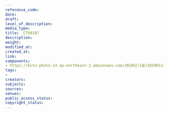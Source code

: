 ```yaml
---
reference_code: 
date: 
draft: 
level_of_description: 
media_type: 
title: _CTU8187
description: 
weight: 
modified_at: 
created_at: 
link: 
components:
- https://kctu-photo.s3.ap-northeast-2.amazonaws.com/2020년/1월/20200122_김명환+위원장,+설+맞이+투쟁사업장+지지+방문/_CTU8187.jpg
tags:
- 
creators: 
subjects: 
sources: 
venues: 
public_access_status: 
copyright_status: 
---
```


